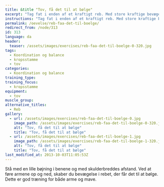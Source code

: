 ```yaml
---
title: &title "Tov, få det til at bølge"
excerpt: "Tag fat i enden af et kraftigt reb. Med store kraftige bevægelser, får du rebet til at bølge."
instructions: "Tag fat i enden af et kraftigt reb. Med store kraftige bevægelser, får du rebet til at bølge."
permalink: /oevelse/reb-faa-det-til-boelge/
redirect_from: /node/313
id: 313
language: da
header:
  teaser: /assets/images/exercises/reb-faa-det-til-boelge-0-320.jpg
tags:
  - Koordination og balance
  - kropsstamme
  - tov
categories:
  - Koordination og balance
training_type: 
training_focus: 
  - kropsstamme
equipment:
  - tov
muscle_group:
alternative_titles:
  - Reb
gallery:
  - url: /assets/images/exercises/reb-faa-det-til-boelge-0.jpg
    image_path: /assets/images/exercises/reb-faa-det-til-boelge-0-320.jpg
    alt: "Tov, få det til at bølge"
    title: "Tov, få det til at bølge"
  - url: /assets/images/exercises/reb-faa-det-til-boelge-1.jpg
    image_path: /assets/images/exercises/reb-faa-det-til-boelge-1-320.jpg
    alt: "Tov, få det til at bølge"
    title: "Tov, få det til at bølge"
last_modified_at: 2013-10-03T11:05:53Z
---
```


Stå med en lille bøjning i benene og med skulderbreddes afstand. Ved at føre armene op og ned, skaber du bevægelse i rebet, der får det til at bølge. Dette er god træning for både arme og mave.
